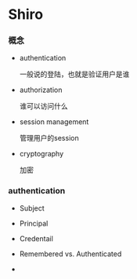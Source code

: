 # Shiro

### 概念

* authentication

  一般说的登陆，也就是验证用户是谁
* authorization

  谁可以访问什么
* session management

  管理用户的session
* cryptography

  加密



### authentication

* Subject
* Principal
* Credentail
* Remembered vs. Authenticated

*
